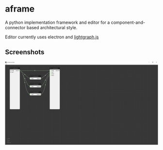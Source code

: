 # aframe
A python implementation framework and editor for a component-and-connector based architectural style.

Editor currently uses electron and [lightgraph.js](https://github.com/jagenjo/litegraph.js)

## Screenshots

![Editor Screenshot](images/editor_screenshot.png)
